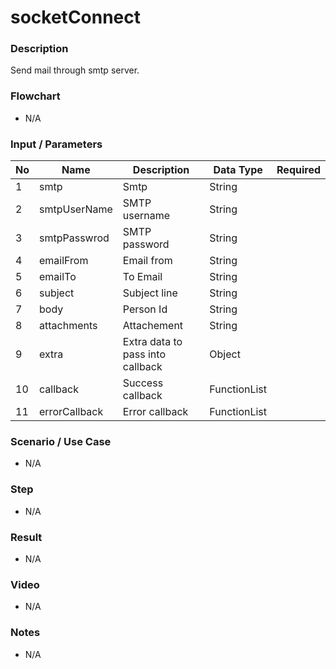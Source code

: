 # socketConnect

### Description

Send mail through smtp server.

### Flowchart

- N/A

<!--![Flowchart](componentValue-flowchart.png?raw=true)-->

### Input / Parameters

| No | Name | Description | Data Type | Required |
| ------ | ------ | ------ |------ | ------ |
| 1 | smtp | Smtp | String |   |
| 2 | smtpUserName | SMTP username | String |  | 
| 3 | smtpPasswrod | SMTP password | String |  | 
| 4 | emailFrom | Email from | String |  | 
| 5 | emailTo | To Email | String |  | 
| 6 | subject | Subject line | String |  | 
| 7 | body | Person Id | String |  | 
| 8 | attachments | Attachement | String |  | 
| 9 | extra | Extra data to pass into callback | Object |  | 
| 10 | callback | Success callback | FunctionList |  | 
| 11 | errorCallback | Error callback | FunctionList |  | 

### Scenario / Use Case

- N/A

### Step

- N/A

### Result

- N/A

### Video

- N/A

### Notes

- N/A
